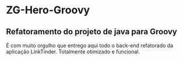 # ZG-Hero-Groovy

## Refatoramento do projeto de java para Groovy

É com muito orgulho que entrego aqui todo o back-end refatorado
da aplicação LinkTinder.
Totalmente otimizado e funcional.

